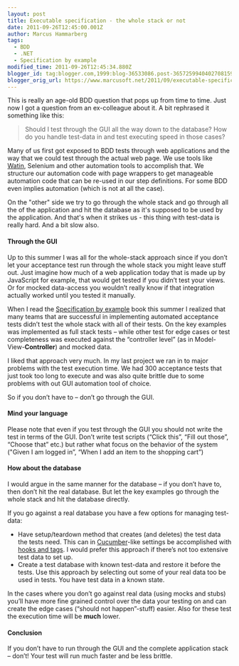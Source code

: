```yaml
---
layout: post
title: Executable specification - the whole stack or not
date: 2011-09-26T12:45:00.001Z
author: Marcus Hammarberg
tags:
  - BDD
  - .NET
  - Specification by example
modified_time: 2011-09-26T12:45:34.880Z
blogger_id: tag:blogger.com,1999:blog-36533086.post-3657259940402708159
blogger_orig_url: https://www.marcusoft.net/2011/09/executable-specification-whole-stack-or.html
---
```



This is really an age-old BDD question that pops up from time to time.
Just now I got a question from an ex-colleague about it. A bit rephrased
it something like this:

> Should I test through the GUI all the way down to the database? How do
> you handle test-data in and test executing speed in those cases?

Many of us first got exposed to BDD tests through web applications and
the way that we could test through the actual web page. We use tools
like <a href="http://www.watin.org" target="_blank">Watin</a>, Selenium
and other automation tools to accomplish that. We structure our
automation code with page wrappers to get manageable automation code
that can be re-used in our step definitions. For some BDD even implies
automation (which is not at all the case).

On the "other" side we try to go through the whole stack and go through
all the of the application and hit the database as it's supposed to be
used by the application.
And that's when it strikes us - this thing with test-data is really
hard. And a bit slow also.

#### Through the GUI

Up to this summer I was all for the whole-stack approach since if you
don’t let your acceptance test run through the whole stack you might
leave stuff out. Just imagine how much of a web application today that
is made up by JavaScript for example, that would get tested if you
didn’t test your views. Or for mocked data-access you wouldn’t really
know if that integration actually worked until you tested it manually.

When I read the <a href="http://www.Specificationbyexample.com"
target="_blank">Specification by example</a> book this summer I realized
that many teams that are successful in implementing automated acceptance
tests didn’t test the whole stack with all of their tests. On the key
examples was implemented as full stack tests – while other test for edge
cases or test completeness was executed against the “controller level”
(as in Model-View-**Controller**) and mocked data.

I liked that approach very much. In my last project we ran in to major
problems with the test execution time. We had 300 acceptance tests that
just took too long to execute and was also quite brittle due to some
problems with out GUI automation tool of choice.

So if you don’t have to – don’t go through the GUI.

#### Mind your language

Please note that even if you test through the GUI you should not write
the test in terms of the GUI. Don’t write test scripts (“Click this”,
“Fill out those”, “Choose that” etc.) but rather what focus on the
behavior of the system ("Given I am logged in”, “When I add an item to
the shopping cart”)

#### How about the database

I would argue in the same manner for the database – if you don’t have
to, then don’t hit the real database. But let the key examples go
through the whole stack and hit the database directly.

If you go against a real database you have a few options for managing
test-data:

- Have setup/teardown method that creates (and deletes) the test data
    the tests need. This can in
    <a href="http://www.cukes.info" target="_blank">Cucumber</a>-like
    settings be accomplished with <a
    href="https://www.marcusoft.net/2010/12/using-tags-in-specflow-features.html"
    target="_blank">hooks and tags</a>. I would prefer this approach if
    there’s not too extensive test data to set up.
- Create a test database with known test-data and restore it before
    the tests. Use this approach by selecting out some of your real data
    too be used in tests. You have test data in a known state.

In the cases where you don’t go against real data (using mocks and
stubs) you’ll have more fine grained control over the data your testing
on and can create the edge cases (“should not happen”-stuff) easier.
Also for these test the execution time will be **much** lower.

#### Conclusion

If you don’t have to run through the GUI and the complete application
stack – don’t! Your test will run much faster and be less brittle.
